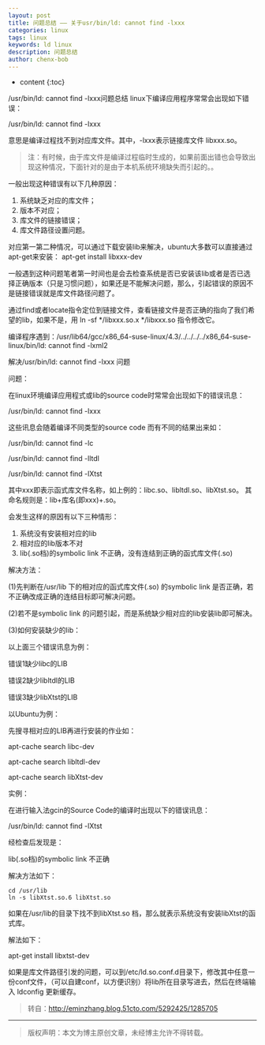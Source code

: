 ```yaml
---
layout: post
title: 问题总结 —— 关于usr/bin/ld: cannot find -lxxx
categories: linux
tags: linux
keywords: ld linux
description: 问题总结
author: chenx-bob
---
```


* content
{:toc}



/usr/bin/ld: cannot find -lxxx问题总结
linux下编译应用程序常常会出现如下错误：

  /usr/bin/ld: cannot find -lxxx

意思是编译过程找不到对应库文件。其中，-lxxx表示链接库文件 libxxx.so。
 
>注：有时候，由于库文件是编译过程临时生成的，如果前面出错也会导致出现这种情况，下面针对的是由于本机系统环境缺失而引起的。。
	   




一般出现这种错误有以下几种原因：
	   
1. 系统缺乏对应的库文件；
2. 版本不对应；
3. 库文件的链接错误；
4. 库文件路径设置问题。

对应第一第二种情况，可以通过下载安装lib来解决，ubuntu大多数可以直接通过apt-get来安装：
apt-get install libxxx-dev

一般遇到这种问题笔者第一时间也是会去检查系统是否已安装该lib或者是否已选择正确版本（只是习惯问题），如果还是不能解决问题，那么，引起错误的原因不是链接错误就是库文件路径问题了。
	   
  通过find或者locate指令定位到链接文件，查看链接文件是否正确的指向了我们希望的lib，如果不是，用 ln -sf */libxxx.so.x */libxxx.so 指令修改它。


编译程序遇到：/usr/lib64/gcc/x86_64-suse-linux/4.3/../../../../x86_64-suse-linux/bin/ld: cannot find -lxml2

解决/usr/bin/ld: cannot find -lxxx 问题

问题：

在linux环境编译应用程式或lib的source code时常常会出现如下的错误讯息：

/usr/bin/ld: cannot find -lxxx 

这些讯息会随着编译不同类型的source code 而有不同的结果出来如：

/usr/bin/ld: cannot find -lc 

/usr/bin/ld: cannot find -lltdl 

/usr/bin/ld: cannot find -lXtst 

其中xxx即表示函式库文件名称，如上例的：libc.so、libltdl.so、libXtst.so。
其命名规则是：lib+库名(即xxx)+.so。

会发生这样的原因有以下三种情形：

1. 系统没有安装相对应的lib
2. 相对应的lib版本不对
3. lib(.so档)的symbolic link 不正确，没有连结到正确的函式库文件(.so)


解决方法：

(1)先判断在/usr/lib 下的相对应的函式库文件(.so) 的symbolic link 是否正确，若不正确改成正确的连结目标即可解决问题。

(2)若不是symbolic link 的问题引起，而是系统缺少相对应的lib安装lib即可解决。

(3)如何安装缺少的lib：

以上面三个错误讯息为例：

错误1缺少libc的LIB

错误2缺少libltdl的LIB

错误3缺少libXtst的LIB 

以Ubuntu为例：

先搜寻相对应的LIB再进行安装的作业如：

apt-cache search libc-dev

apt-cache search libltdl-dev 

apt-cache search libXtst-dev

实例：

在进行输入法gcin的Source Code的编译时出现以下的错误讯息：

/usr/bin/ld: cannot find -lXtst

经检查后发现是：

lib(.so档)的symbolic link 不正确

解决方法如下：

```
cd /usr/lib
ln -s libXtst.so.6 libXtst.so
```

如果在/usr/lib的目录下找不到libXtst.so 档，那么就表示系统没有安装libXtst的函式库。

解法如下：

apt-get install libxtst-dev

如果是库文件路径引发的问题，可以到/etc/ld.so.conf.d目录下，修改其中任意一份conf文件，（可以自建conf，以方便识别）将lib所在目录写进去，然后在终端输入 ldconfig 更新缓存。



>转自：http://eminzhang.blog.51cto.com/5292425/1285705

  
  ------
  

  
> 版权声明：本文为博主原创文章，未经博主允许不得转载。
